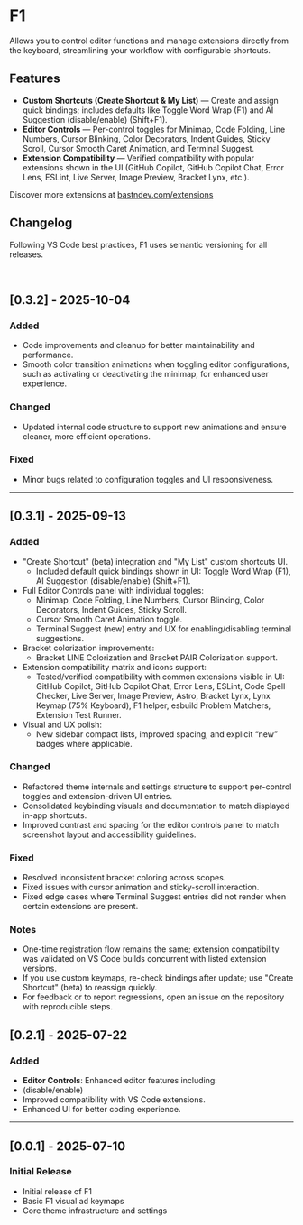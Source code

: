 # F1 

Allows you to control editor functions and manage extensions directly from the keyboard, streamlining your workflow with configurable shortcuts.

## Features

- **Custom Shortcuts (Create Shortcut & My List)** — Create and assign quick bindings; includes defaults like Toggle Word Wrap (F1) and AI Suggestion (disable/enable) (Shift+F1).
- **Editor Controls** — Per-control toggles for Minimap, Code Folding, Line Numbers, Cursor Blinking, Color Decorators, Indent Guides, Sticky Scroll, Cursor Smooth Caret Animation, and Terminal Suggest.
- **Extension Compatibility** — Verified compatibility with popular extensions shown in the UI (GitHub Copilot, GitHub Copilot Chat, Error Lens, ESLint, Live Server, Image Preview, Bracket Lynx, etc.).

Discover more extensions at [bastndev.com/extensions](https://bastndev.com/extensions)



## Changelog

Following VS Code best practices, F1 uses semantic versioning for all releases.

<br>

<!-- --- -->
## [0.3.2] - 2025-10-04

### Added
- Code improvements and cleanup for better maintainability and performance.
- Smooth color transition animations when toggling editor configurations, such as activating or deactivating the minimap, for enhanced user experience.

### Changed
- Updated internal code structure to support new animations and ensure cleaner, more efficient operations.

### Fixed
- Minor bugs related to configuration toggles and UI responsiveness.

---

## [0.3.1] - 2025-09-13

### Added
- "Create Shortcut" (beta) integration and "My List" custom shortcuts UI.
    - Included default quick bindings shown in UI: Toggle Word Wrap (F1), AI Suggestion (disable/enable) (Shift+F1).
- Full Editor Controls panel with individual toggles:
    - Minimap, Code Folding, Line Numbers, Cursor Blinking, Color Decorators, Indent Guides, Sticky Scroll.
    - Cursor Smooth Caret Animation toggle.
    - Terminal Suggest (new) entry and UX for enabling/disabling terminal suggestions.
- Bracket colorization improvements:
    - Bracket LINE Colorization and Bracket PAIR Colorization support.
- Extension compatibility matrix and icons support:
    - Tested/verified compatibility with common extensions visible in UI: GitHub Copilot, GitHub Copilot Chat, Error Lens, ESLint, Code Spell Checker, Live Server, Image Preview, Astro, Bracket Lynx, Lynx Keymap (75% Keyboard), F1 helper, esbuild Problem Matchers, Extension Test Runner.
- Visual and UX polish:
    - New sidebar compact lists, improved spacing, and explicit “new” badges where applicable.

### Changed
- Refactored theme internals and settings structure to support per-control toggles and extension-driven UI entries.
- Consolidated keybinding visuals and documentation to match displayed in-app shortcuts.
- Improved contrast and spacing for the editor controls panel to match screenshot layout and accessibility guidelines.

### Fixed
- Resolved inconsistent bracket coloring across scopes.
- Fixed issues with cursor animation and sticky-scroll interaction.
- Fixed edge cases where Terminal Suggest entries did not render when certain extensions are present.

### Notes
- One-time registration flow remains the same; extension compatibility was validated on VS Code builds concurrent with listed extension versions.
- If you use custom keymaps, re-check bindings after update; use "Create Shortcut" (beta) to reassign quickly.
- For feedback or to report regressions, open an issue on the repository with reproducible steps.

## [0.2.1] - 2025-07-22

### Added
- **Editor Controls**: Enhanced editor features including:
- (disable/enable)
- Improved compatibility with VS Code extensions.
- Enhanced UI for better coding experience.

---

## [0.0.1] - 2025-07-10

### Initial Release
- Initial release of F1
- Basic F1 visual ad keymaps
- Core theme infrastructure and settings